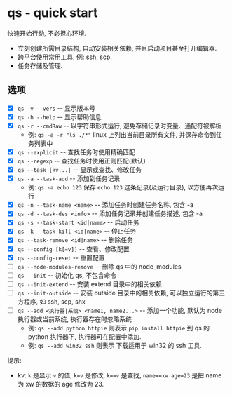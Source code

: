 # qs - quick start
快速开始行动, 不必担心环境.

- 立刻创建所需目录结构, 自动安装相关依赖, 并且启动项目甚至打开编辑器.
- 跨平台使用常用工具, 例: ssh, scp.
- 任务存储及管理.

## 选项

- [x] `qs -v --vers` -- 显示版本号
- [x] `qs -h --help` -- 显示帮助信息
- [x] `qs -r --cmdRaw` -- 以字符串形式运行, 避免存储记录时变量、通配符被解析
  - 例: `qs -a -r "ls ./*"` linux 上列出当前目录所有文件, 并保存命令到任务列表中
- [x] `qs --explicit` -- 查找任务时使用精确匹配
- [x] `qs --regexp` -- 查找任务时使用正则匹配(默认)
- [x] `qs --task [kv...]` -- 显示或查找、修改任务
- [x] `qs -a --task-add` -- 添加到任务记录
  - 例: `qs -a echo 123` 保存 `echo 123` 这条记录(及运行目录), 以方便再次运行
- [x] `qs -n --task-name <name>` -- 添加任务时创建任务名称, 包含 -a
- [x] `qs -d --task-des <info>` -- 添加任务记录并创建任务描述, 包含 -a
- [x] `qs -s --task-start <id|name>` -- 启动任务
- [x] `qs -k --task-kill <id|name>` -- 停止任务
- [x] `qs --task-remove <id|name>` -- 删除任务
- [x] `qs --config [k[=v]]` -- 查看、修改配置
- [x] `qs --config-reset` -- 重置配置
- [ ] `qs --node-modules-remove` -- 删除 qs 中的 node_modules
- [ ] `qs --init` -- 初始化 qs, 不包含命令
- [ ] `qs --init-extend` -- 安装 extend 目录中的相关依赖
- [ ] `qs --init-outside` -- 安装 outside 目录中的相关依赖, 可以独立运行的第三方程序, 如 ssh, scp, shx
- [ ] `qs --add <执行器|系统> <name1, name2...>` -- 添加一个功能, 默认为 node 执行器或当前系统, 执行器存在时忽略系统
  -  例: `qs --add python httpie` 则表示 `pip install httpie` 到 qs 的 python 执行器下, 执行器可在配置中添加.
  -  例: `qs --add win32 ssh` 则表示 下载适用于 win32 的 ssh 工具.

提示: 
  - kv: `k` 是显示 `v` 的值, `k=v` 是修改, `k==v` 是查找, `name==xw age=23` 是把 name 为 xw 的数据的 age 修改为 23.
